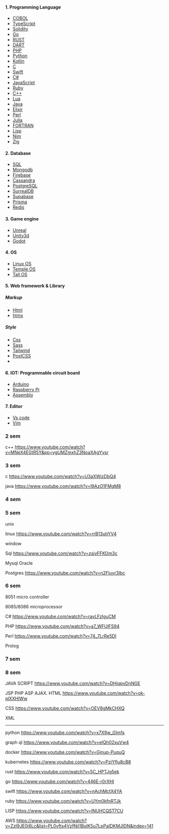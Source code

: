 #### 1. Programming Language

- [COBOL](https://www.youtube.com/watch?v=7d7-etf-wNI&list=PL0vfts4VzfNiI1BsIK5u7LpPaIDKMJIDN&index=17)
- [TypeScript](https://www.youtube.com/watch?v=zQnBQ4tB3ZA&list=PL0vfts4VzfNiI1BsIK5u7LpPaIDKMJIDN&index=35)
- [Solidity](https://www.youtube.com/watch?v=kdvVwGrV7ec&list=PL0vfts4VzfNiI1BsIK5u7LpPaIDKMJIDN&index=77)
- [Go](https://www.youtube.com/watch?v=446E-r0rXHI&list=PL0vfts4VzfNiI1BsIK5u7LpPaIDKMJIDN&index=79)
- [RUST](https://www.youtube.com/watch?v=5C_HPTJg5ek&list=PL0vfts4VzfNiI1BsIK5u7LpPaIDKMJIDN&index=80)
- [DART](https://www.youtube.com/watch?v=NrO0CJCbYLA&list=PL0vfts4VzfNiI1BsIK5u7LpPaIDKMJIDN&index=81)
- [PHP](https://www.youtube.com/watch?v=a7_WFUlFS94&list=PL0vfts4VzfNiI1BsIK5u7LpPaIDKMJIDN&index=83)
- [Python](https://www.youtube.com/watch?v=x7X9w_GIm1s&list=PL0vfts4VzfNiI1BsIK5u7LpPaIDKMJIDN&index=84)
- [Kotlin](https://www.youtube.com/watch?v=xT8oP0wy-A0&list=PL0vfts4VzfNiI1BsIK5u7LpPaIDKMJIDN&index=86)
- [C](https://www.youtube.com/watch?v=U3aXWizDbQ4&list=PL0vfts4VzfNiI1BsIK5u7LpPaIDKMJIDN&index=87)
- [Swift](https://www.youtube.com/watch?v=nAchMctX4YA&list=PL0vfts4VzfNiI1BsIK5u7LpPaIDKMJIDN&index=88)
- [C#](https://www.youtube.com/watch?v=ravLFzIguCM&list=PL0vfts4VzfNiI1BsIK5u7LpPaIDKMJIDN&index=92)
- [JavaScript](https://www.youtube.com/watch?v=DHjqpvDnNGE&list=PL0vfts4VzfNiI1BsIK5u7LpPaIDKMJIDN&index=97)
- [Ruby](https://www.youtube.com/watch?v=UYm0kfnRTJk&list=PL0vfts4VzfNiI1BsIK5u7LpPaIDKMJIDN&index=99)
- [C++](https://www.youtube.com/watch?v=MNeX4EGtR5Y&list=PL0vfts4VzfNiI1BsIK5u7LpPaIDKMJIDN&index=100)
- [Lua](https://www.youtube.com/watch?v=jUuqBZwwkQw&list=PL0vfts4VzfNiI1BsIK5u7LpPaIDKMJIDN&index=101)
- [Java](https://www.youtube.com/watch?v=l9AzO1FMgM8&list=PL0vfts4VzfNiI1BsIK5u7LpPaIDKMJIDN&index=85)
- [Elixir](https://www.youtube.com/watch?v=R7t7zca8SyM&list=PL0vfts4VzfNiI1BsIK5u7LpPaIDKMJIDN&index=110)
- [Perl](https://www.youtube.com/watch?v=74_7LrRe5DI&list=PL0vfts4VzfNiI1BsIK5u7LpPaIDKMJIDN&index=114)
- [Julia](https://www.youtube.com/watch?v=JYs_94znYy0&list=PL0vfts4VzfNiI1BsIK5u7LpPaIDKMJIDN&index=117)
- [FORTRAN](https://www.youtube.com/watch?v=NMWzgy8FsKs&list=PL0vfts4VzfNiI1BsIK5u7LpPaIDKMJIDN&index=120)
- [Lisp](https://www.youtube.com/watch?v=INUHCQST7CU&list=PL0vfts4VzfNiI1BsIK5u7LpPaIDKMJIDN&index=129)
- [Nim](https://www.youtube.com/watch?v=WHyOHQ_GkNo&list=PL0vfts4VzfNiI1BsIK5u7LpPaIDKMJIDN&index=131)
- [Zig ](https://www.youtube.com/watch?v=kxT8-C1vmd4&list=PL0vfts4VzfNiI1BsIK5u7LpPaIDKMJIDN&index=147)

#### 2. Database

- [SQL](https://www.youtube.com/watch?v=zsjvFFKOm3c&list=PL0vfts4VzfNiI1BsIK5u7LpPaIDKMJIDN&index=56)
- [Mongodb](https://www.youtube.com/watch?v=-bt_y4Loofg&list=PL0vfts4VzfNiI1BsIK5u7LpPaIDKMJIDN&index=68)
- [Firebase](https://www.youtube.com/watch?v=vAoB4VbhRzM&list=PL0vfts4VzfNiI1BsIK5u7LpPaIDKMJIDN&index=103)
- [Cassandra](https://www.youtube.com/watch?v=ziq7FUKpCS8&list=PL0vfts4VzfNiI1BsIK5u7LpPaIDKMJIDN&index=122)
- [PostgreSQL](https://www.youtube.com/watch?v=n2Fluyr3lbc&list=PL0vfts4VzfNiI1BsIK5u7LpPaIDKMJIDN&index=147)
- [SurrealDB ](https://www.youtube.com/watch?v=C7WFwgDRStM&list=PL0vfts4VzfNiI1BsIK5u7LpPaIDKMJIDN&index=127)
- [Supabase](https://www.youtube.com/watch?v=zBZgdTb-dns&list=PL0vfts4VzfNiI1BsIK5u7LpPaIDKMJIDN&index=132)
- [Prisma](https://www.youtube.com/watch?v=rLRIB6AF2Dg&list=PL0vfts4VzfNiI1BsIK5u7LpPaIDKMJIDN&index=98)
- [Redis](https://www.youtube.com/watch?v=G1rOthIU-uo&list=PL0vfts4VzfNiI1BsIK5u7LpPaIDKMJIDN&index=66)

#### 3. Game engine

- [Unreal](https://www.youtube.com/watch?v=DXDe-2BC4cE&list=PL0vfts4VzfNiI1BsIK5u7LpPaIDKMJIDN&index=137)
- [Unity3d](https://www.youtube.com/watch?v=iqlH4okiQqg&list=PL0vfts4VzfNiI1BsIK5u7LpPaIDKMJIDN&index=105)
- [Godot](https://www.youtube.com/watch?v=QKgTZWbwD1U&list=PL0vfts4VzfNiI1BsIK5u7LpPaIDKMJIDN&index=131)

#### 4. OS

- [Linux OS](https://www.youtube.com/watch?v=rrB13utjYV4&list=PL0vfts4VzfNiI1BsIK5u7LpPaIDKMJIDN&index=107)
- [Temple OS](https://www.youtube.com/watch?v=h7gf5M04hdg&list=PL0vfts4VzfNiI1BsIK5u7LpPaIDKMJIDN&index=124)
- [Tail OS](https://www.youtube.com/watch?v=mVKAyw0xqxw&list=PL0vfts4VzfNiI1BsIK5u7LpPaIDKMJIDN&index=149)

#### 5. Web framework & Library

##### Markup

- [Html](https://www.youtube.com/watch?v=ok-plXXHlWw&list=PL0vfts4VzfNiI1BsIK5u7LpPaIDKMJIDN&index=92)
- [htmx](https://www.youtube.com/watch?v=r-GSGH2RxJs&list=PL0vfts4VzfNiI1BsIK5u7LpPaIDKMJIDN&index=145)

##### Style

- [Css](https://www.youtube.com/watch?v=OEV8gMkCHXQ&list=PL0vfts4VzfNiI1BsIK5u7LpPaIDKMJIDN&index=95)
- [Sass](https://www.youtube.com/watch?v=akDIJa0AP5c&list=PL0vfts4VzfNiI1BsIK5u7LpPaIDKMJIDN&index=59)
- [Tailwind](https://www.youtube.com/watch?v=mr15Xzb1Ook&list=PL0vfts4VzfNiI1BsIK5u7LpPaIDKMJIDN&index=73)
- [PostCSS](https://www.youtube.com/watch?v=WhCXiEwdU1A&list=PL0vfts4VzfNiI1BsIK5u7LpPaIDKMJIDN&index=74)
- []()

#### 6. IOT: Programmable circuit board

- [Arduino](https://www.youtube.com/watch?v=1ENiVwk8idM&list=PL0vfts4VzfNiI1BsIK5u7LpPaIDKMJIDN&index=133)
- [Raspberry Pi](https://www.youtube.com/watch?v=eZ74x6dVYes&list=PL0vfts4VzfNiI1BsIK5u7LpPaIDKMJIDN&index=41)
- [Assembly](https://www.youtube.com/watch?v=4gwYkEK0gOk&list=PL0vfts4VzfNiI1BsIK5u7LpPaIDKMJIDN&index=111)

#### 7. Editor

- [Vs code](https://www.youtube.com/watch?v=KMxo3T_MTvY&list=PL0vfts4VzfNiI1BsIK5u7LpPaIDKMJIDN&index=89)
- [Vim](https://www.youtube.com/watch?v=-txKSRn0qeA&list=PL0vfts4VzfNiI1BsIK5u7LpPaIDKMJIDN&index=45)

### 2 sem

c++
https://www.youtube.com/watch?v=MNeX4EGtR5Y&pp=ygUMZmxhZ3NoaXAgYysr

### 3 sem

c
https://www.youtube.com/watch?v=U3aXWizDbQ4

java
https://www.youtube.com/watch?v=l9AzO1FMgM8

### 4 sem

### 5 sem

unix

linux
https://www.youtube.com/watch?v=rrB13utjYV4

window

Sql
https://www.youtube.com/watch?v=zsjvFFKOm3c

Mysql
Oracle

Postgres
https://www.youtube.com/watch?v=n2Fluyr3lbc

### 6 sem

8051 micro controller

8085/8086 microprocessor

C#
https://www.youtube.com/watch?v=ravLFzIguCM

PHP
https://www.youtube.com/watch?v=a7_WFUlFS94

Perl
https://www.youtube.com/watch?v=74_7LrRe5DI

Prolog

### 7 sem

### 8 sem

JAVA SCRIPT
https://www.youtube.com/watch?v=DHjqpvDnNGE

JSP
PHP
ASP
AJAX.
HTML
https://www.youtube.com/watch?v=ok-plXXHlWw

CSS
https://www.youtube.com/watch?v=OEV8gMkCHXQ

XML

---

python
https://www.youtube.com/watch?v=x7X9w_GIm1s

graph ql
https://www.youtube.com/watch?v=eIQh02xuVw4

docker
https://www.youtube.com/watch?v=Gjnup-PuquQ

kubernetes
https://www.youtube.com/watch?v=PziYflu8cB8

rust
https://www.youtube.com/watch?v=5C_HPTJg5ek

go
https://www.youtube.com/watch?v=446E-r0rXHI

swift
https://www.youtube.com/watch?v=nAchMctX4YA

ruby
https://www.youtube.com/watch?v=UYm0kfnRTJk

LISP
https://www.youtube.com/watch?v=INUHCQST7CU

AWS
https://www.youtube.com/watch?v=ZzI9JE0i6Lc&list=PL0vfts4VzfNiI1BsIK5u7LpPaIDKMJIDN&index=141
